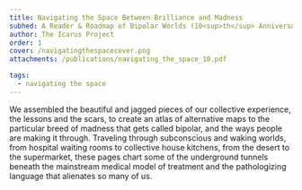 ```yaml
---
title: Navigating the Space Between Brilliance and Madness
subhed: A Reader & Roadmap of Bipolar Worlds (10<sup>th</sup> Anniversary Edition)
author: The Icarus Project
order: 1
cover: /navigatingthespacecover.png
attachments: /publications/navigating_the_space_10.pdf

tags:
  - navigating the space
---
```


We assembled the beautiful and jagged pieces of our collective experience, the
lessons and the scars, to create an atlas of alternative maps to the particular
breed of madness that gets called bipolar, and the ways people are making it
through. Traveling through subconscious and waking worlds, from hospital waiting
rooms to collective house kitchens, from the desert to the supermarket, these
pages chart some of the underground tunnels beneath the mainstream medical model
of treatment and the pathologizing language that alienates so many of us.

<!-- more -->
